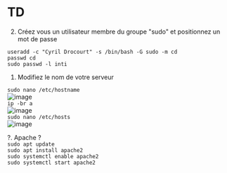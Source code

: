 # TD
 

2. Créez vous un utilisateur membre du groupe "sudo" et positionnez un mot de passe  

`useradd -c "Cyril Drocourt" -s /bin/bash -G sudo -m cd`  
`passwd cd`  
`sudo passwd -l inti`  

1. Modifiez le nom de votre serveur  

`sudo nano /etc/hostname`  
![image](https://user-images.githubusercontent.com/25564492/188652907-1cc437a0-927d-4ec9-92d9-4c27eb240dfc.png)  
`ip -br a`  
![image](https://user-images.githubusercontent.com/25564492/188652640-a306eaaa-c084-437e-985d-42e125f6d988.png)  
`sudo nano /etc/hosts`  
![image](https://user-images.githubusercontent.com/25564492/188652345-7fc34791-43da-4d1c-a3b8-b44c2833c3c7.png) 

?. Apache ?  
`sudo apt update`  
`sudo apt install apache2`  
`sudo systemctl enable apache2`  
`sudo systemctl start apache2`  
